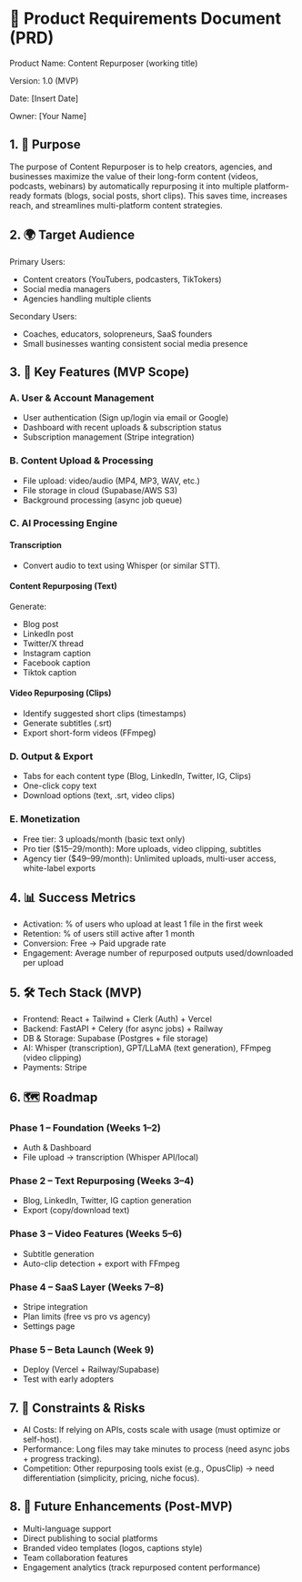 # 📄 Product Requirements Document (PRD)

Product Name: Content Repurposer (working title)

Version: 1.0 (MVP)

Date: [Insert Date]

Owner: [Your Name]

## 1. 🎯 Purpose

The purpose of Content Repurposer is to help creators, agencies, and businesses maximize the value of their long-form content (videos, podcasts, webinars) by automatically repurposing it into multiple platform-ready formats (blogs, social posts, short clips). This saves time, increases reach, and streamlines multi-platform content strategies.

## 2. 🌍 Target Audience

Primary Users:

- Content creators (YouTubers, podcasters, TikTokers)
- Social media managers
- Agencies handling multiple clients

Secondary Users:

- Coaches, educators, solopreneurs, SaaS founders
- Small businesses wanting consistent social media presence

## 3. 🧩 Key Features (MVP Scope)

### A. User & Account Management

- User authentication (Sign up/login via email or Google)
- Dashboard with recent uploads & subscription status
- Subscription management (Stripe integration)

### B. Content Upload & Processing

- File upload: video/audio (MP4, MP3, WAV, etc.)
- File storage in cloud (Supabase/AWS S3)
- Background processing (async job queue)

### C. AI Processing Engine

#### Transcription

- Convert audio to text using Whisper (or similar STT).

#### Content Repurposing (Text)

Generate:

- Blog post
- LinkedIn post
- Twitter/X thread
- Instagram caption
- Facebook caption
- Tiktok caption

#### Video Repurposing (Clips)

- Identify suggested short clips (timestamps)
- Generate subtitles (.srt)
- Export short-form videos (FFmpeg)

### D. Output & Export

- Tabs for each content type (Blog, LinkedIn, Twitter, IG, Clips)
- One-click copy text
- Download options (text, .srt, video clips)

### E. Monetization

- Free tier: 3 uploads/month (basic text only)
- Pro tier ($15–29/month): More uploads, video clipping, subtitles
- Agency tier ($49–99/month): Unlimited uploads, multi-user access, white-label exports

## 4. 📊 Success Metrics

- Activation: % of users who upload at least 1 file in the first week
- Retention: % of users still active after 1 month
- Conversion: Free → Paid upgrade rate
- Engagement: Average number of repurposed outputs used/downloaded per upload

## 5. 🛠 Tech Stack (MVP)

- Frontend: React + Tailwind + Clerk (Auth) + Vercel
- Backend: FastAPI + Celery (for async jobs) + Railway
- DB & Storage: Supabase (Postgres + file storage)
- AI: Whisper (transcription), GPT/LLaMA (text generation), FFmpeg (video clipping)
- Payments: Stripe

## 6. 🗺 Roadmap

### Phase 1 – Foundation (Weeks 1–2)

- Auth & Dashboard
- File upload → transcription (Whisper API/local)

### Phase 2 – Text Repurposing (Weeks 3–4)

- Blog, LinkedIn, Twitter, IG caption generation
- Export (copy/download text)

### Phase 3 – Video Features (Weeks 5–6)

- Subtitle generation
- Auto-clip detection + export with FFmpeg

### Phase 4 – SaaS Layer (Weeks 7–8)

- Stripe integration
- Plan limits (free vs pro vs agency)
- Settings page

### Phase 5 – Beta Launch (Week 9)

- Deploy (Vercel + Railway/Supabase)
- Test with early adopters

## 7. 🚧 Constraints & Risks

- AI Costs: If relying on APIs, costs scale with usage (must optimize or self-host).
- Performance: Long files may take minutes to process (need async jobs + progress tracking).
- Competition: Other repurposing tools exist (e.g., OpusClip) → need differentiation (simplicity, pricing, niche focus).

## 8. 📌 Future Enhancements (Post-MVP)

- Multi-language support
- Direct publishing to social platforms
- Branded video templates (logos, captions style)
- Team collaboration features
- Engagement analytics (track repurposed content performance)

